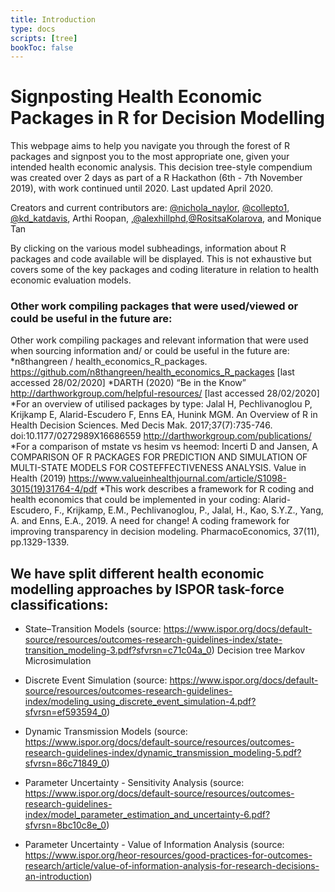 ```yaml
---
title: Introduction
type: docs
scripts: [tree]
bookToc: false
---
```


# Signposting Health Economic Packages in R for Decision Modelling

This webpage aims to help you navigate you through the forest of R packages and signpost you to the most appropriate one, given your intended health economic analysis. This decision tree-style compendium was created over 2 days as part of a R Hackathon (6th - 7th November 2019), with work continued until 2020. Last updated April 2020.

Creators and current contributors are:
[@nichola_naylor](https://twitter.com/nichola_naylor), 
[@collepto1](https://twitter.com/collepto1), [@kd_katdavis](https://twitter.com/kd_katdavis), Arthi Roopan, 
 ,[@alexhillphd](https://twitter.com/alexhillphd),[@RositsaKolarova](https://twitter.com/rositsakolarova), and    Monique Tan
 
By clicking on the various model subheadings, information about R packages and code available will be displayed.
This is not exhaustive but covers some of the key packages and coding literature in relation to health economic evaluation models.

<div id="tree"></div>


### Other work compiling packages that were used/viewed or could be useful in the future are:

Other work compiling packages and relevant information that were used when sourcing information and/ or could be useful in the future are:
*n8thangreen / health_economics_R_packages. https://github.com/n8thangreen/health_economics_R_packages [last accessed 28/02/2020]
*DARTH (2020) “Be in the Know” http://darthworkgroup.com/helpful-resources/ [last accessed 28/02/2020]
*For an overview of utilised packages by type: Jalal H, Pechlivanoglou P, Krijkamp E, Alarid-Escudero F, Enns EA, Hunink MGM. An Overview of R in Health Decision Sciences. Med Decis Mak. 2017;37(7):735-746. doi:10.1177/0272989X16686559 http://darthworkgroup.com/publications/
*For a comparison of mstate vs hesim vs heemod: Incerti D and Jansen, A COMPARISON OF R PACKAGES FOR PREDICTION AND SIMULATION OF MULTI-STATE MODELS FOR COSTEFFECTIVENESS ANALYSIS. Value in Health (2019) https://www.valueinhealthjournal.com/article/S1098-3015(19)31764-4/pdf
*This work describes a framework for R coding and health economics that could be implemented in your coding:
Alarid-Escudero, F., Krijkamp, E.M., Pechlivanoglou, P., Jalal, H., Kao, S.Y.Z., Yang, A. and Enns, E.A., 2019. A need for change! A coding framework for improving transparency in decision modeling. PharmacoEconomics, 37(11), pp.1329-1339. 

## We have split different health economic modelling approaches by ISPOR task-force classifications:

* State–Transition Models (source:  https://www.ispor.org/docs/default-source/resources/outcomes-research-guidelines-index/state-transition_modeling-3.pdf?sfvrsn=c71c04a_0)
Decision tree 
Markov
Microsimulation

* Discrete Event Simulation (source: https://www.ispor.org/docs/default-source/resources/outcomes-research-guidelines-index/modeling_using_discrete_event_simulation-4.pdf?sfvrsn=ef593594_0) 


* Dynamic Transmission Models (source: https://www.ispor.org/docs/default-source/resources/outcomes-research-guidelines-index/dynamic_transmission_modeling-5.pdf?sfvrsn=86c71849_0) 


* Parameter Uncertainty - Sensitivity Analysis (source: https://www.ispor.org/docs/default-source/resources/outcomes-research-guidelines-index/model_parameter_estimation_and_uncertainty-6.pdf?sfvrsn=8bc10c8e_0) 


* Parameter Uncertainty - Value of Information Analysis (source: https://www.ispor.org/heor-resources/good-practices-for-outcomes-research/article/value-of-information-analysis-for-research-decisions-an-introduction)

<script src="https://d3js.org/d3.v5.min.js"></script>